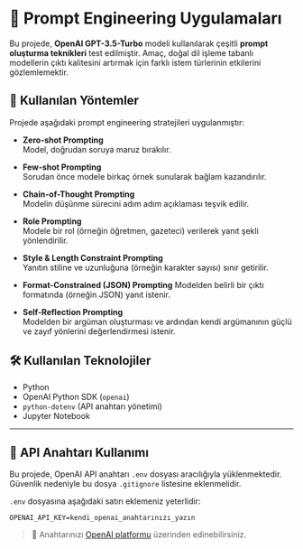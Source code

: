 # 🧠 Prompt Engineering Uygulamaları

Bu projede, **OpenAI GPT-3.5-Turbo** modeli kullanılarak çeşitli **prompt oluşturma teknikleri** test edilmiştir. Amaç, doğal dil işleme tabanlı modellerin çıktı kalitesini artırmak için farklı istem türlerinin etkilerini gözlemlemektir.

## 📌 Kullanılan Yöntemler

Projede aşağıdaki prompt engineering stratejileri uygulanmıştır:

- **Zero-shot Prompting**  
  Model, doğrudan soruya maruz bırakılır.

- **Few-shot Prompting**  
  Sorudan önce modele birkaç örnek sunularak bağlam kazandırılır.

- **Chain-of-Thought Prompting**  
  Modelin düşünme sürecini adım adım açıklaması teşvik edilir.

- **Role Prompting**  
  Modele bir rol (örneğin öğretmen, gazeteci) verilerek yanıt şekli yönlendirilir.

- **Style & Length Constraint Prompting**  
Yanıtın stiline ve uzunluğuna (örneğin karakter sayısı) sınır getirilir.

- **Format-Constrained (JSON) Prompting**
Modelden belirli bir çıktı formatında (örneğin JSON) yanıt istenir.  

- **Self-Reflection Prompting**  
Modelden bir argüman oluşturması ve ardından kendi argümanının güçlü ve zayıf yönlerini değerlendirmesi istenir.

## 🛠️ Kullanılan Teknolojiler

- Python  
- OpenAI Python SDK (`openai`)  
- `python-dotenv` (API anahtarı yönetimi)  
- Jupyter Notebook  

---

## 🔐 API Anahtarı Kullanımı

Bu projede, OpenAI API anahtarı `.env` dosyası aracılığıyla yüklenmektedir. Güvenlik nedeniyle bu dosya `.gitignore` listesine eklenmelidir.

`.env` dosyasına aşağıdaki satırı eklemeniz yeterlidir:

```
OPENAI_API_KEY=kendi_openai_anahtarınızı_yazın
```

> 📝 Anahtarınızı [OpenAI platformu](https://platform.openai.com/account/api-keys) üzerinden edinebilirsiniz.


